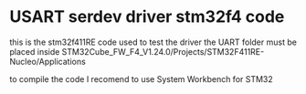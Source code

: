 # USART serdev driver stm32f4 code
this is the stm32f411RE code used to test the driver the UART folder must be placed inside STM32Cube_FW_F4_V1.24.0/Projects/STM32F411RE-Nucleo/Applications

to compile the code I recomend to use System Workbench for STM32

